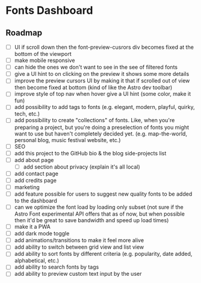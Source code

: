 # Fonts Dashboard

## Roadmap

- [ ] UI if scroll down then the font-preview-cusrors div becomes fixed at the bottom of the viewport
- [ ] make mobile responsive
- [ ] can hide the ones we don't want to see in the see of filtered fonts
- [ ] give a UI hint to on clicking on the preview it shows some more details
- [ ] improve the preview cursors UI by making it that if scrolled out of view then become fixed at bottom (kind of like the Astro dev toolbar)
- [ ] improve style of top nav when hover give a UI hint (some color, make it fun)
- [ ] add possibility to add tags to fonts (e.g. elegant, modern, playful, quirky, tech, etc.)
- [ ] add possibility to create "collections" of fonts. Like, when you're preparing a project, but you're doing a preselection of fonts you might want to use but haven't completely decided yet. (e.g. map-the-world, personal blog, music festival website, etc.)
- [ ] SEO
- [ ] add this project to the GitHub bio & the blog side-projects list
- [ ] add about page
  - [ ] add section about privacy (explain it's all local)
- [ ] add contact page
- [ ] add credits page
- [ ] marketing
- [ ] add feature possible for users to suggest new quality fonts to be added to the dashboard
- [ ] can we optimize the font load by loading only subset (not sure if the Astro Font experimental API offers that as of now, but when possible then it'd be great to save bandwidth and speed up load times)
- [ ] make it a PWA
- [ ] add dark mode toggle
- [ ] add animations/transitions to make it feel more alive
- [ ] add ability to switch between grid view and list view
- [ ] add ability to sort fonts by different criteria (e.g. popularity, date added, alphabetical, etc.)
- [ ] add ability to search fonts by tags
- [ ] add ability to preview custom text input by the user
